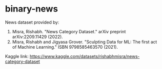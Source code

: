 # binary-news

News dataset provided by:

1. Misra, Rishabh. "News Category Dataset." arXiv preprint arXiv:2209.11429 (2022).
2. Misra, Rishabh and Jigyasa Grover. "Sculpting Data for ML: The first act of Machine Learning." ISBN 9798585463570 (2021).

Kaggle link: https://www.kaggle.com/datasets/rishabhmisra/news-category-dataset
